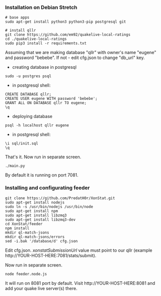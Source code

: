 ### Installation on Debian Stretch

```
# base apps
sudo apt-get install python3 python3-pip postgresql git

# install qllr
git clone https://github.com/em92/quakelive-local-ratings
cd ./quakelive-local-ratings
sudo pip3 install -r requirements.txt
```

Assuming that we are making database "qllr" with owner's name "eugene" and password "bebebe".
If not - edit cfg.json to change "db_url" key.

* creating database in postgresql

```
sudo -u postgres psql
```

* in postgresql shell:
```
CREATE DATABASE qllr;
CREATE USER eugene WITH password 'bebebe';
GRANT ALL ON DATABASE qllr TO eugene;
\q
```

* deploying database
```
psql -h localhost qllr eugene
```

* in postgresql shell:
```
\i sql/init.sql
\q
```

That's it. Now run in separate screen.

```
./main.py
```

By default it is running on port 7081.


### Installing and configurating feeder

```
git clone https://github.com/PredatH0r/XonStat.git
sudo apt-get install nodejs
sudo ln -s /usr/bin/nodejs /usr/bin/node
sudo apt-get install npm
sudo apt-get install libzmq3
sudo apt-get install libzmq3-dev
cd XonStat/feeder
npm install
mkdir ql-match-jsons
mkdir ql-match-jsons/errors
sed -i.bak '/database/d' cfg.json
```

Edit cfg.json. *xonstatSubmissionUrl* value must point to our qllr (example http://YOUR-HOST-HERE:7081/stats/submit).

Now run in separate screen.
```
node feeder.node.js
```

It will run on 8081 port by default. Visit http://YOUR-HOST-HERE:8081 and add your quake live server(s) there.
